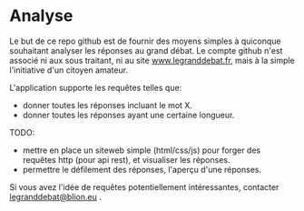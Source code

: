# Analyse
Le but de ce repo github est de fournir des moyens simples à quiconque souhaitant analyser les réponses au grand débat. Le compte github n'est associé ni aux sous traitant, ni au site www.legranddebat.fr, mais à la simple l'initiative d'un citoyen amateur.

L'application supporte les requêtes telles que: 
* donner toutes les réponses incluant le mot X.
* donner toutes les réponses ayant une certaine longueur.

TODO: 
* mettre en place un siteweb simple (html/css/js) pour forger des requêtes http (pour api rest), et visualiser les réponses.
* permettre le défilement des réponses, l'aperçu d'une réponses.

Si vous avez l'idée de requêtes potentiellement intéressantes, contacter legranddebat@blion.eu .
